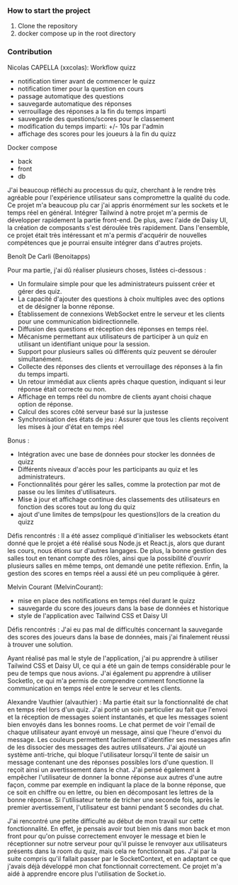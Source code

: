 ### How to start the project
1. Clone the repository
2. docker compose up in the root directory

### Contribution

Nicolas CAPELLA (xxcolas):
Workflow quizz
- notification timer avant de commencer le quizz
- notification timer pour la question en cours
- passage automatique des questions
- sauvegarde automatique des réponses
- verrouillage des réponses a la fin du temps imparti
- sauvegarde des questions/scores pour le classement
- modification du temps imparti: +/- 10s par l'admin
- affichage des scores pour les joueurs à la fin du quizz

Docker compose
- back
- front
- db

J'ai beaucoup réfléchi au processus du quiz, cherchant à le rendre très agréable pour l'expérience utilisateur sans compromettre la qualité du code.
Ce projet m'a beaucoup plu car j'ai appris énormément sur les sockets et le temps réel en général. 
Intégrer Tailwind à notre projet m'a permis de développer rapidement la partie front-end. 
De plus, avec l'aide de Daisy UI, la création de composants s'est déroulée très rapidement.
Dans l'ensemble, ce projet était très intéressant et m'a permis d'acquérir de nouvelles compétences que je pourrai ensuite intégrer dans d'autres projets.


Benoît De Carli (Benoitapps)

Pour ma partie, j'ai dû réaliser plusieurs choses, listées ci-dessous :

- Un formulaire simple pour que les administrateurs puissent créer et gérer des quiz.
- La capacité d'ajouter des questions à choix multiples avec des options et de désigner la bonne réponse.
- Établissement de connexions WebSocket entre le serveur et les clients pour une communication
bidirectionnelle.
- Diffusion des questions et réception des réponses en temps réel.
- Mécanisme permettant aux utilisateurs de participer à un quiz en utilisant un identifiant unique pour la
session.
- Support pour plusieurs salles où différents quiz peuvent se dérouler simultanément.
- Collecte des réponses des clients et verrouillage des réponses à la fin du temps imparti.
- Un retour immédiat aux clients après chaque question, indiquant si leur réponse était correcte ou non.
- Affichage en temps réel du nombre de clients ayant choisi chaque option de réponse.
- Calcul des scores côté serveur basé sur la justesse
- Synchronisation des états de jeu : Assurer que tous les clients reçoivent les mises à jour d'état en temps
réel

Bonus : 
- Intégration avec une base de données pour stocker les données de quizz
- Différents niveaux d'accès pour les participants au quiz et les administrateurs.
- Fonctionnalités pour gérer les salles, comme la protection par mot de passe ou les limites d'utilisateurs.
- Mise à jour et affichage continue des classements des utilisateurs en fonction des scores tout au long du quiz
- ajout d'une limites de temps(pour les questions)lors de la creation du quizz

Défis rencontrés :
Il a été assez compliqué d'initialiser les websockets étant donné que le projet a été réalisé sous Node.js et React.js, alors que durant les cours, nous étions sur d'autres langages.
De plus, la bonne gestion des salles tout en tenant compte des rôles, ainsi que la possibilité d'ouvrir plusieurs salles en même temps, ont demandé une petite réflexion. Enfin, la gestion des scores en temps réel a aussi été un peu compliquée à gérer.


Melvin Courant (MelvinCourant):
- mise en place des notifications en temps réel durant le quizz
- sauvegarde du score des joueurs dans la base de données et historique
- style de l'application avec Tailwind CSS et Daisy UI

Défis rencontrés :
J'ai eu pas mal de difficultés concernant la sauvegarde des scores des joueurs dans la base de données, mais j'ai finalement réussi à trouver une solution.

Ayant réalisé pas mal le style de l'application, j'ai pu apprendre à utiliser Tailwind CSS et Daisy UI, ce qui a été un gain de temps considérable pour le peu de temps que nous avions.
J'ai également pu apprendre à utiliser SocketIo, ce qui m'a permis de comprendre comment fonctionne la communication en temps réel entre le serveur et les clients.


Alexandre Vauthier (alvauthier) :
Ma partie était sur la fonctionnalité de chat en temps réel lors d'un quiz.
J'ai porté un soin particulier au fait que l'envoi et la réception de messages soient instantanés, et que les messages soient bien envoyés dans les bonnes rooms.
Le chat permet de voir l'email de chaque utilisateur ayant envoyé un message, ainsi que l'heure d'envoi du message.
Les couleurs permettent facilement d'identifier ses messages afin de les dissocier des messages des autres utilisateurs.
J'ai ajouté un système anti-triche, qui bloque l'utilisateur lorsqu'il tente de saisir un message contenant une des réponses possibles lors d'une question. Il reçoit ainsi un avertissement dans le chat.
J'ai pensé également à empêcher l'utilisateur de donner la bonne réponse aux autres d'une autre façon, comme par exemple en indiquant la place de la bonne réponse, que ce soit en chiffre ou en lettre, ou bien en décomposant les lettres de la bonne réponse.
Si l'utilisateur tente de tricher une seconde fois, après le premier avertissement, l'utilisateur est banni pendant 5 secondes du chat.

J'ai rencontré une petite difficulté au début de mon travail sur cette fonctionnalité. En effet, je pensais avoir tout bien mis dans mon back et mon front pour qu'on puisse correctement envoyer le message et bien le réceptionner sur notre serveur pour qu'il puisse le renvoyer aux utilisateurs présents dans la room du quiz, mais cela ne fonctionnait pas. J'ai par la suite compris qu'il fallait passer par le SocketContext, et en adaptant ce que j'avais déjà développé mon chat fonctionnait correctement.
Ce projet m'a aidé à apprendre encore plus l'utilisation de Socket.io.